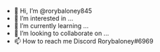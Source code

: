 - 👋 Hi, I’m @rorybaloney845
- 👀 I’m interested in ...
- 🌱 I’m currently learning ...
- 💞️ I’m looking to collaborate on ...
- 📫 How to reach me Discord Rorybaloney#6969

<!---
rorybaloney845/rorybaloney845 is a ✨ special ✨ repository because its `README.md` (this file) appears on your GitHub profile.
You can click the Preview link to take a look at your changes.
--->
